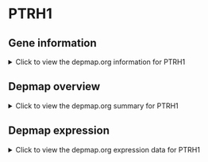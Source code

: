 <h1>PTRH1</h1>

<h2>Gene information</h2>
<details>
  <summary>Click to view the depmap.org information for PTRH1</summary>
  <iframe src="https://depmap.org/portal/gene/PTRH1?tab=about" style="border:none;width:100%;height:800px"></iframe>
</details>

<h2>Depmap overview</h2>
<details>
  <summary>Click to view the depmap.org summary for PTRH1</summary>
  <iframe src="https://depmap.org/portal/gene/PTRH1?tab=overview" style="border:none;width:100%;height:800px"></iframe>
</details>

<h2>Depmap expression</h2>
<details>
  <summary>Click to view the depmap.org expression data for PTRH1</summary>
  <iframe src="https://depmap.org/portal/gene/PTRH1?tab=characterization" style="border:none;width:100%;height:800px"></iframe>
</details>


<!--
<h2>Reactome Pathway diagram</h2>
PNAME
-->


